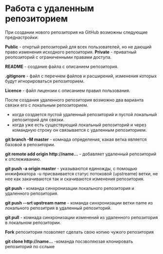 # Работа с удаленным репозиторием

При создании нового репозитория на GitHub возможны следующие преднастройки:

**Public** - откртый репозиторий для всех пользователей, но не дающий право изменения исходного репозитория.
**Private** - приватный реопозиторий с ограниченными правами доступа.

**README** - создание файла с описанием репозитория.

**.gitignore** - файл с перечнем файлов и расширений, изменения которых будут игнорироваться репозиторием.

**Licence** - файл лицензии с описанием правил пользования.

После создания удаленного репозитория возможно два варианта связки его с локальным репозиторием.
* когда создается пустой удаленный репозиторий и пустой локальный репозиторий для связки.
* когда уже есть существующий локальный репозиторий и через командную строку он связывается с удаленным репозиторием.

**git branch -M master** - комнада определения, какая ветка является базовой в репозитории.

**git remote add origin http://name...** - добавляет удаленный репозиторий к отслеживанию.

**git push -a origin master** - указываются единожды, с помощью инжификатора -u присваивается статус потоковой (upstreame) ветки, не нее как закачиваются так и скачиваются изменения репозитория.

**git push** - команда синхронизации локального репозитория и удаленного репозитория.

**git push --srt upstream name** - команда синхронизации ветки name из локального репозитрия в удаленный репозиторий. 

**git pull** - комнада синхронизации изменений из удаленного репозитория в локальном репозитории.

**Fork** репозитория позволяет сделать свою копию чужого репозитория

**git clone http://name...** -команда посзволяюзая клонировать репозиторий по сслыке